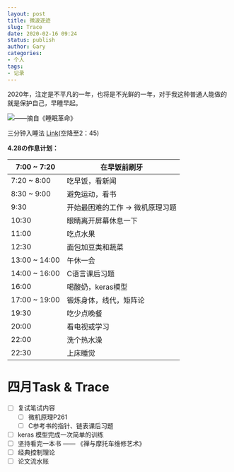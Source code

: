 ```yaml
---
layout: post
title: 微波逐迹
slug: Trace
date: 2020-02-16 09:24
status: publish
author: Gary
categories: 
- 个人
tags: 
- 记录
---
```


2020年，注定是不平凡的一年，也将是不光鲜的一年，对于我这种普通人能做的就是保护自己，早睡早起。

<!--more-->

![——摘自《睡眠革命》](https://i.loli.net/2020/02/17/fSOMHRC2FPQsu8t.png)

三分钟入睡法 [Link](https://www.bilibili.com/video/av34610269)(空降至2：45)

**4.28の作息计划：**

| 7:00 ~ 7:20   | 在早饭前刷牙                    |
| ------------- | ------------------------------- |
| 7:20 ~ 8:00   | 吃早饭，看新闻                  |
| 8:30 ~ 9:00   | 避免运动，看书                  |
| 9:30          | 开始最困难的工作 → 微机原理习题 |
| 10:30         | 眼睛离开屏幕休息一下            |
| 11:00         | 吃点水果                        |
| 12:30         | 面包加豆类和蔬菜                |
| 13:00 ~ 14:00 | 午休一会                        |
| 14:00 ~ 16:00 | C语言课后习题                   |
| 16:00         | 喝酸奶，keras模型               |
| 17:00 ~ 19:00 | 锻炼身体，线代，矩阵论          |
| 19:30         | 吃少点晚餐                      |
| 20:00         | 看电视或学习                    |
| 22:00         | 洗个热水澡                      |
| 22:30         | 上床睡觉                        |


# 四月Task & Trace

-[ ] 复试笔试内容
    -[ ] 微机原理P261
    -[ ] C参考书的指针、链表课后习题
-[ ] keras 模型完成一次简单的训练
-[ ] 坚持看完一本书 —— 《禅与摩托车维修艺术》
-[ ] 经典控制理论
-[ ] 论文流水账
